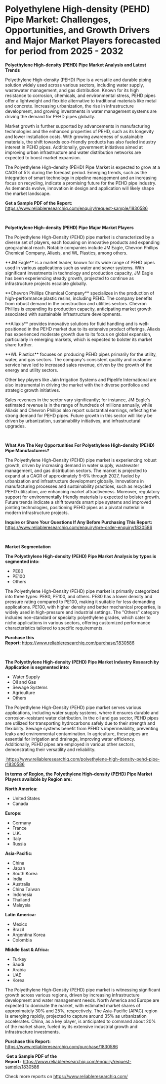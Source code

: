 <p><h1>Polyethylene High-density (PEHD) Pipe Market: Challenges, Opportunities, and Growth Drivers and Major Market Players forecasted for period from 2025 - 2032</h1></p><p><strong>Polyethylene High-density (PEHD) Pipe Market Analysis and Latest Trends</strong></p>
<p><p>Polyethylene High-density (PEHD) Pipe is a versatile and durable piping solution widely used across various sectors, including water supply, wastewater management, and gas distribution. Known for its high resistance to corrosion, chemicals, and environmental stress, PEHD pipes offer a lightweight and flexible alternative to traditional materials like metal and concrete. Increasing urbanization, the rise in infrastructure development, and growing investments in water management systems are driving the demand for PEHD pipes globally.</p><p>Market growth is further supported by advancements in manufacturing technologies and the enhanced properties of PEHD, such as its longevity and lower installation costs. With growing awareness of sustainable materials, the shift towards eco-friendly products has also fueled industry interest in PEHD pipes. Additionally, government initiatives aimed at improving urban infrastructure and water distribution networks are expected to boost market expansion.</p><p>The Polyethylene High-density (PEHD) Pipe Market is expected to grow at a CAGR of 5% during the forecast period. Emerging trends, such as the integration of smart technology in pipeline management and an increasing focus on recycling, indicate a promising future for the PEHD pipe industry. As demands evolve, innovation in design and application will likely shape the market landscape.</p></p>
<p><strong>Get a Sample PDF of the Report:&nbsp;</strong> <a href="https://www.reliableresearchiq.com/enquiry/request-sample/1830586?utm_campaign=2285&utm_medium=2&utm_source=Github&utm_content=ia&utm_term=03042025&utm_id=polyethylene-high-density-pehd-pipe">https://www.reliableresearchiq.com/enquiry/request-sample/1830586</a></p>
<p>&nbsp;</p>
<p><strong>Polyethylene High-density (PEHD) Pipe Major Market Players</strong></p>
<p><p>The Polyethylene High-Density (PEHD) pipe market is characterized by a diverse set of players, each focusing on innovative products and expanding geographical reach. Notable companies include JM Eagle, Chevron Phillips Chemical Company, Aliaxis, and WL Plastics, among others.</p><p>**JM Eagle** is a market leader, known for its wide range of PEHD pipes used in various applications such as water and sewer systems. With significant investments in technology and production capacity, JM Eagle has been experiencing steady growth, projected to continue as infrastructure projects escalate globally.</p><p>**Chevron Phillips Chemical Company** specializes in the production of high-performance plastic resins, including PEHD. The company benefits from robust demand in the construction and utilities sectors. Chevron Phillips is expanding its production capacity, anticipating market growth associated with sustainable infrastructure developments.</p><p>**Aliaxis** provides innovative solutions for fluid handling and is well-positioned in the PEHD market due to its extensive product offerings. Aliaxis has experienced moderate growth due to its focus on global expansion, particularly in emerging markets, which is expected to bolster its market share further.</p><p>**WL Plastics** focuses on producing PEHD pipes primarily for the utility, water, and gas sectors. The company's consistent quality and customer service have led to increased sales revenue, driven by the growth of the energy and utility sectors.</p><p>Other key players like Jain Irrigation Systems and Pipelife International are also instrumental in driving the market with their diverse portfolios and strategic growth initiatives.</p><p>Sales revenues in the sector vary significantly; for instance, JM Eagle's estimated revenue is in the range of hundreds of millions annually, while Aliaxis and Chevron Phillips also report substantial earnings, reflecting the strong demand for PEHD pipes. Future growth in this sector will likely be driven by urbanization, sustainability initiatives, and infrastructural upgrades.</p></p>
<p>&nbsp;</p>
<p><strong>What Are The Key Opportunities For Polyethylene High-density (PEHD) Pipe Manufacturers?</strong></p>
<p><p>The Polyethylene High-Density (PEHD) pipe market is experiencing robust growth, driven by increasing demand in water supply, wastewater management, and gas distribution sectors. The market is projected to expand at a CAGR of approximately 5-6% through 2027, fueled by urbanization and infrastructure development globally. Innovations in manufacturing processes and sustainability practices, such as recycled PEHD utilization, are enhancing market attractiveness. Moreover, regulatory support for environmentally friendly materials is expected to bolster growth. Future trends indicate a shift towards smart pipe systems and improved jointing technologies, positioning PEHD pipes as a pivotal material in modern infrastructure projects.</p></p>
<p><strong>Inquire or Share Your Questions If Any Before Purchasing This Report:</strong> <a href="https://www.reliableresearchiq.com/enquiry/pre-order-enquiry/1830586?utm_campaign=2285&utm_medium=2&utm_source=Github&utm_content=ia&utm_term=03042025&utm_id=polyethylene-high-density-pehd-pipe">https://www.reliableresearchiq.com/enquiry/pre-order-enquiry/1830586</a></p>
<p>&nbsp;</p>
<p><strong>Market Segmentation</strong></p>
<p><strong>The Polyethylene High-density (PEHD) Pipe Market Analysis by types is segmented into:</strong></p>
<p><ul><li>PE80</li><li>PE100</li><li>Others</li></ul></p>
<p><p>The Polyethylene High-Density (PEHD) pipe market is primarily categorized into three types: PE80, PE100, and others. PE80 has a lower density and pressure rating compared to PE100, making it suitable for less demanding applications. PE100, with higher density and better mechanical properties, is widely used in high-pressure and industrial settings. The "Others" category includes non-standard or specialty polyethylene grades, which cater to niche applications in various sectors, offering customized performance characteristics tailored to specific requirements.</p></p>
<p><strong>Purchase this Report:&nbsp;</strong><a href="https://www.reliableresearchiq.com/purchase/1830586?utm_campaign=2285&utm_medium=2&utm_source=Github&utm_content=ia&utm_term=03042025&utm_id=polyethylene-high-density-pehd-pipe">https://www.reliableresearchiq.com/purchase/1830586</a></p>
<p>&nbsp;</p>
<p><strong>The Polyethylene High-density (PEHD) Pipe Market Industry Research by Application is segmented into:</strong></p>
<p><ul><li>Water Supply</li><li>Oil and Gas</li><li>Sewage Systems</li><li>Agriculture</li><li>Others</li></ul></p>
<p><p>The Polyethylene High-Density (PEHD) pipe market serves various applications, including water supply systems, where it ensures durable and corrosion-resistant water distribution. In the oil and gas sector, PEHD pipes are utilized for transporting hydrocarbons safely due to their strength and flexibility. Sewage systems benefit from PEHD's impermeability, preventing leaks and environmental contamination. In agriculture, these pipes are essential for irrigation and drainage, improving water efficiency. Additionally, PEHD pipes are employed in various other sectors, demonstrating their versatility and reliability.</p></p>
<p><a href="https://www.reliableresearchiq.com/polyethylene-high-density-pehd-pipe-r1830586?utm_campaign=2285&utm_medium=2&utm_source=Github&utm_content=ia&utm_term=03042025&utm_id=polyethylene-high-density-pehd-pipe">&nbsp;https://www.reliableresearchiq.com/polyethylene-high-density-pehd-pipe-r1830586</a></p>
<p><strong>In terms of Region, the Polyethylene High-density (PEHD) Pipe Market Players available by Region are:</strong></p>
<p>
    <p> <strong> North America: </strong>
        <ul>
            <li>United States</li>
            <li>Canada</li>
        </ul>
        </p> 
    <p> <strong> Europe: </strong>
        <ul>
            <li>Germany</li>
            <li>France</li>
            <li>U.K.</li>
            <li>Italy</li>
            <li>Russia</li>
        </ul>
        </p> 
    <p> <strong> Asia-Pacific: </strong>
        <ul>
            <li>China</li>
            <li>Japan</li>
            <li>South Korea</li>
            <li>India</li>
            <li>Australia</li>
            <li>China Taiwan</li>
            <li>Indonesia</li>
            <li>Thailand</li>
            <li>Malaysia</li>
        </ul>
        </p> 
    <p> <strong> Latin America: </strong>
        <ul>
            <li>Mexico</li>
            <li>Brazil</li>
            <li>Argentina Korea</li>
            <li>Colombia</li>
        </ul>
        </p> 
    <p> <strong> Middle East & Africa: </strong>
        <ul>
            <li>Turkey</li>
            <li>Saudi</li>
            <li>Arabia</li>
            <li>UAE</li>
            <li>Korea</li>
        </ul>
    </p>
    </p>
<p><p>The Polyethylene High-Density (PEHD) pipe market is witnessing significant growth across various regions, driven by increasing infrastructure development and water management needs. North America and Europe are expected to dominate the market, with estimated market shares of approximately 30% and 25%, respectively. The Asia-Pacific (APAC) region is emerging rapidly, projected to capture around 35% as urbanization accelerates. China, as a key player, is anticipated to command about 20% of the market share, fueled by its extensive industrial growth and infrastructure investments.</p></p>
<p><strong>Purchase this Report: </strong><a href="https://www.reliableresearchiq.com/purchase/1830586?utm_campaign=2285&utm_medium=2&utm_source=Github&utm_content=ia&utm_term=03042025&utm_id=polyethylene-high-density-pehd-pipe">https://www.reliableresearchiq.com/purchase/1830586</a></p>
<p>&nbsp;<strong>Get a Sample PDF of the Report:&nbsp;&nbsp;</strong><a href="https://www.reliableresearchiq.com/enquiry/request-sample/1830586?utm_campaign=2285&utm_medium=2&utm_source=Github&utm_content=ia&utm_term=03042025&utm_id=polyethylene-high-density-pehd-pipe">https://www.reliableresearchiq.com/enquiry/request-sample/1830586</a></p>
<p><strong></strong></p>
<p>Check more reports on <a href="https://www.reliableresearchiq.com/?utm_campaign=2285&utm_medium=2&utm_source=Github&utm_content=ia&utm_term=03042025&utm_id=polyethylene-high-density-pehd-pipe">https://www.reliableresearchiq.com/</a></p>